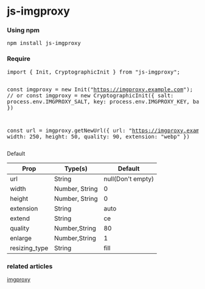 # js-imgproxy

<h3>Using npm</h3>
<pre>npm install js-imgproxy</pre>

<h3>Require</h3>
<pre>
import { Init, CryptographicInit } from "js-imgproxy";

const imgproxy =  new Init("https://imgproxy.example.com");
// or
const imgproxy =  new CryptographicInit({
  salt: process.env.IMGPROXY_SALT,
  key: process.env.IMGPROXY_KEY,
  baseUrl: "https://imgproxy.example.com"
})

const url = imgproxy.getNewUrl({
  url: "https://imgproxy.example.com/01.jpg",
  width: 250,
  height: 50,
  quality: 90,
  extension: "webp"
})
</pre>

<p>Default</p>
<table>
    <thead>
        <tr>
            <th>Prop</th>
            <th>Type(s)</th>
            <th>Default</th>
        </tr>
    </thead>
    <tbody>
        <tr>
            <td>url</td>
            <td>String</td>
            <td>null(Don't empty)</td>
        </tr>
        <tr>
            <td>width</td>
            <td>Number, String</td>
            <td>0</td>
        </tr>
        <tr>
            <td>height</td>
            <td>Number, String</td>
            <td>0</td>
        </tr>
        <tr>
            <td>extension</td>
            <td>String</td>
            <td>auto</td>
        </tr>
        <tr>
            <td>extend</td>
            <td>String</td>
            <td>ce</td>
        </tr>
        <tr>
            <td>quality</td>
            <td>Number,String</td>
            <td>80</td>
        </tr>
        <tr>
            <td>enlarge</td>
            <td>Number,String</td>
            <td>1</td>
        </tr>
        <tr>
            <td>resizing_type</td>
            <td>String</td>
            <td>fill</td>
        </tr>
    </tbody>
</table>

<h3>related articles</h3>
<a href="https://docs.imgproxy.net/#/generating_the_url_basic?id=format-definition">imgproxy</a>
